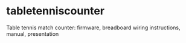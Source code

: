 # tabletenniscounter
Table tennis match counter: firmware, breadboard wiring instructions, manual, presentation
